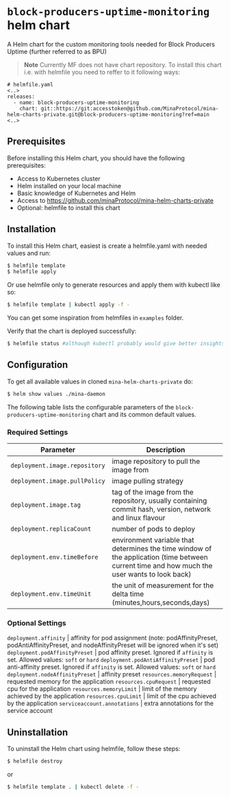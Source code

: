 # `block-producers-uptime-monitoring` helm chart

A Helm chart for the custom monitoring tools needed for Block Producers Uptime (further referred to as BPU)

> **Note** Currently MF does not have chart repository. To install this chart i.e. with helmfile you need to reffer to it following ways:
```
# helmfile.yaml
<..>
releases:
  - name: block-producers-uptime-monitoring
    chart: git::https://git:accesstoken@github.com/MinaProtocol/mina-helm-charts-private.git@block-producers-uptime-monitoring?ref=main
<..>
```

## Prerequisites

Before installing this Helm chart, you should have the following prerequisites:

 - Access to Kubernetes cluster
 - Helm installed on your local machine
 - Basic knowledge of Kubernetes and Helm
 - Access to https://github.com/minaProtocol/mina-helm-charts-private
 - Optional: helmfile to install this chart

## Installation

To install this Helm chart, easiest is create a helmfile.yaml with needed values and run:

```bash
$ helmfile template
$ helmfile apply
```

Or use helmfile only to generate resources and apply them with kubectl like so:

```bash
$ helmfile template | kubectl apply -f -
```

You can get some inspiration from helmfiles in `examples` folder.

Verify that the chart is deployed successfully:

```bash
$ helmfile status #although kubectl probably would give better insights.
```

## Configuration

To get all available values in cloned `mina-helm-charts-private` do:

```bash
$ helm show values ./mina-daemon
```
The following table lists the configurable parameters of the `block-producers-uptime-monitoring` chart and its common default values.

### Required Settings

Parameter | Description
--- | ---
`deployment.image.repository` | image repository to pull the image from
`deployment.image.pullPolicy` | image pulling strategy
`deployment.image.tag` | tag of the image from the repository, usually containing commit hash, version, network and linux flavour
`deployment.replicaCount` | number of pods to deploy
`deployment.env.timeBefore` | environment variable that determines the time window of the application (time between current time and how much the user wants to look back)
`deployment.env.timeUnit` | the unit of measurement for the delta time (minutes,hours,seconds,days)

### Optional Settings

`deployment.affinity` | affinity for pod assignment (note: podAffinityPreset, podAntiAffinityPreset, and  nodeAffinityPreset will be ignored when it's set)
`deployment.podAffinityPreset` | pod affinity preset. Ignored if `affinity` is set. Allowed values: `soft` or `hard`
`deployment.podAntiAffinityPreset` | pod anti-affinity preset. Ignored if `affinity` is set. Allowed values: `soft` or `hard`
`deployment.nodeAffinityPreset` | affinity preset
`resources.memoryRequest` | requested memory for the application
`resources.cpuRequest` | requested cpu for the application
`resources.memoryLimit` | limit of the memory achieved by the application
`resources.cpuLimit` | limit of the cpu achieved by the application
`serviceaccount.annotations` | extra annotations for the service account

## Uninstallation

To uninstall the Helm chart using helmfile, follow these steps:

```bash
$ helmfile destroy
```
or
```bash
$ helmfile template . | kubectl delete -f -
```
